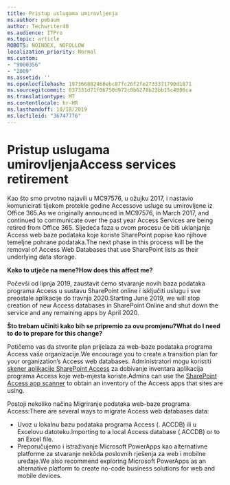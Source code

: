 ```yaml
---
title: Pristup uslugama umirovljenja
ms.author: pebaum
author: Techwriter40
ms.audience: ITPro
ms.topic: article
ROBOTS: NOINDEX, NOFOLLOW
localization_priority: Normal
ms.custom:
- "9000356"
- "2009"
ms.assetid: ''
ms.openlocfilehash: 197366882468ebc87fc26f2fe2733371790d1871
ms.sourcegitcommit: 037331d71f06750d972c0b6278b23bb15c4806ca
ms.translationtype: MT
ms.contentlocale: hr-HR
ms.lasthandoff: 10/18/2019
ms.locfileid: "36747776"
---
```

# <a name="access-services-retirement"></a><span data-ttu-id="48c86-102">Pristup uslugama umirovljenja</span><span class="sxs-lookup"><span data-stu-id="48c86-102">Access services retirement</span></span>

<span data-ttu-id="48c86-103">Kao što smo prvotno najavili u MC97576, u ožujku 2017, i nastavio komunicirati tijekom protekle godine Accessove usluge su umirovljene iz Office 365.</span><span class="sxs-lookup"><span data-stu-id="48c86-103">As we originally announced in MC97576, in March 2017, and continued to communicate over the past year Access Services are being retired from Office 365.</span></span> <span data-ttu-id="48c86-104">Sljedeća faza u ovom procesu će biti uklanjanje Access web baze podataka koje koriste SharePoint popise kao njihove temeljne pohrane podataka.</span><span class="sxs-lookup"><span data-stu-id="48c86-104">The next phase in this process will be the removal of Access Web Databases that use SharePoint lists as their underlying data storage.</span></span>

<span data-ttu-id="48c86-105">**Kako to utječe na mene?**</span><span class="sxs-lookup"><span data-stu-id="48c86-105">**How does this affect me?**</span></span>

<span data-ttu-id="48c86-106">Počevši od lipnja 2019, zaustavit ćemo stvaranje novih baza podataka programa Access u sustavu SharePoint online i isključiti uslugu i sve preostale aplikacije do travnja 2020.</span><span class="sxs-lookup"><span data-stu-id="48c86-106">Starting June 2019, we will stop creation of new Access databases in SharePoint Online and shut down the service and any remaining apps by April 2020.</span></span>

<span data-ttu-id="48c86-107">**Što trebam učiniti kako bih se pripremio za ovu promjenu?**</span><span class="sxs-lookup"><span data-stu-id="48c86-107">**What do I need to do to prepare for this change?**</span></span>

<span data-ttu-id="48c86-108">Potičemo vas da stvorite plan prijelaza za web-baze podataka programa Access vaše organizacije.</span><span class="sxs-lookup"><span data-stu-id="48c86-108">We encourage you to create a transition plan for your organization’s Access web databases.</span></span> <span data-ttu-id="48c86-109">Administratori mogu koristiti [skener aplikacije SharePoint Access](https://github.com/SharePoint/PnP-Tools/tree/master/Solutions/SharePoint.AccessApp.Scanner) za dobivanje inventara aplikacija programa Access koje web-mjesta koriste.</span><span class="sxs-lookup"><span data-stu-id="48c86-109">Admins can use the [SharePoint Access app scanner](https://github.com/SharePoint/PnP-Tools/tree/master/Solutions/SharePoint.AccessApp.Scanner) to obtain an inventory of the Access apps that sites are using.</span></span>

<span data-ttu-id="48c86-110">Postoji nekoliko načina Migriranje podataka web-baze programa Access:</span><span class="sxs-lookup"><span data-stu-id="48c86-110">There are several ways to migrate Access web databases data:</span></span>

- <span data-ttu-id="48c86-111">Uvoz u lokalnu bazu podataka programa Access (. ACCDB) ili u Excelovu datoteku.</span><span class="sxs-lookup"><span data-stu-id="48c86-111">Importing to a local Access database (.ACCDB) or to an Excel file.</span></span>
- <span data-ttu-id="48c86-112">Preporučujemo i istraživanje Microsoft PowerApps kao alternativne platforme za stvaranje nekôda poslovnih rješenja za web i mobilne uređaje.</span><span class="sxs-lookup"><span data-stu-id="48c86-112">We also recommend exploring Microsoft PowerApps as an alternative platform to create no-code business solutions for web and mobile devices.</span></span>